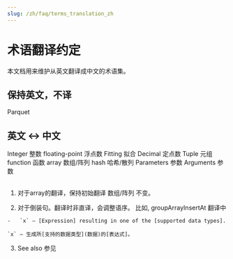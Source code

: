 ```yaml
---
slug: /zh/faq/terms_translation_zh
---
```

# 术语翻译约定

本文档用来维护从英文翻译成中文的术语集。



## 保持英文，不译
Parquet

## 英文   <->         中文
Integer             整数
floating-point      浮点数
Fitting             拟合
Decimal             定点数
Tuple               元组
function            函数
array               数组/阵列
hash                哈希/散列
Parameters          参数
Arguments           参数


##
1. 对于array的翻译，保持初始翻译 数组/阵列 不变。

2. 对于倒装句。翻译时非直译，会调整语序。
比如, groupArrayInsertAt 翻译中

``` text
-   `x` — [Expression] resulting in one of the [supported data types].
```

``` text
`x` — 生成所[支持的数据类型](数据)的[表达式]。
```

3. See also         参见


